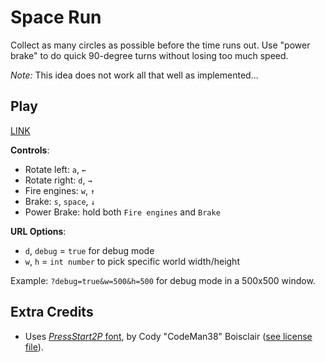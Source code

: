 # Space Run #

Collect as many circles as possible before the time runs out. Use "power brake" to do quick 90-degree turns without losing too much speed.

_Note:_ This idea does not work all that well as implemented...

## Play ##

[LINK](http://fmilitao.github.io/space-run/)

**Controls**:
  * Rotate left: `a`, `←`
  * Rotate right: `d`, `→`
  * Fire engines: `w`, `↑`
  * Brake: `s`, `space`, `↓`
  * Power Brake: hold both `Fire engines` and `Brake`

**URL Options**:
  * `d`, `debug` = `true` for debug mode
  * `w`, `h` = `int number` to pick specific world width/height

Example: `?debug=true&w=500&h=500` for debug mode in a 500x500 window.

## Extra Credits ##

 * Uses [_PressStart2P_ font](http://www.zone38.net/font/), by Cody "CodeMan38" Boisclair ([see license file](https://github.com/fmilitao/space-run/blob/master/font/LICENSE.txt)).
